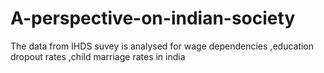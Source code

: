 # A-perspective-on-indian-society
The data from IHDS suvey is analysed for wage dependencies ,education dropout rates ,child marriage rates in india
